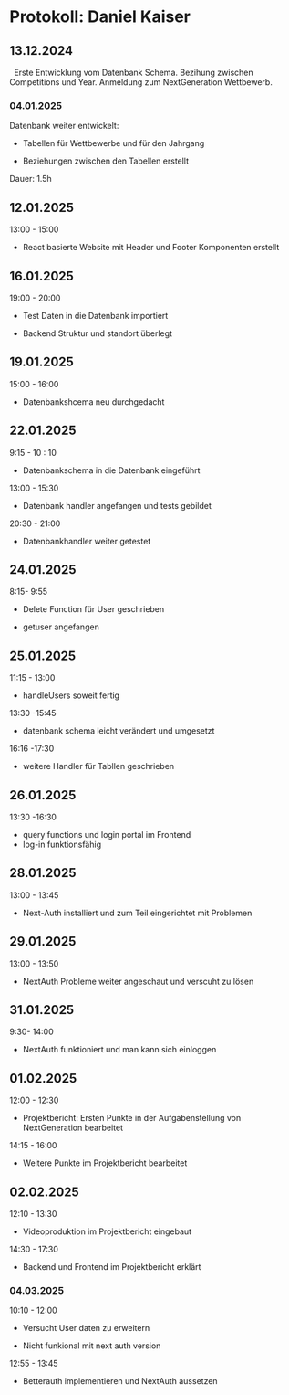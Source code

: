# Protokoll: Daniel Kaiser

## 13.12.2024

  Erste Entwicklung vom Datenbank Schema. Bezihung zwischen  Competitions und Year. Anmeldung zum NextGeneration Wettbewerb.

### 04.01.2025

Datenbank weiter entwickelt:

- Tabellen für Wettbewerbe und für den Jahrgang

- Beziehungen zwischen den Tabellen erstellt

Dauer: 1.5h

## 12.01.2025

13:00 - 15:00

- React basierte Website mit Header und Footer Komponenten erstellt

## 16.01.2025

19:00 - 20:00  

- Test Daten in die Datenbank importiert 

- Backend Struktur und standort überlegt

## 19.01.2025

15:00 - 16:00

- Datenbankshcema neu durchgedacht

## 22.01.2025

9:15 - 10 : 10

- Datenbankschema in die Datenbank eingeführt

13:00 - 15:30

- Datenbank handler angefangen und tests gebildet

20:30 - 21:00

- Datenbankhandler weiter getestet

## 24.01.2025

8:15- 9:55

- Delete Function für User geschrieben

- getuser angefangen

## 25.01.2025

11:15 - 13:00

- handleUsers soweit fertig

13:30 -15:45

- datenbank schema leicht verändert und umgesetzt

16:16 -17:30

- weitere Handler für Tabllen geschrieben

## 26.01.2025

13:30 -16:30

- query functions und login portal im Frontend
- log-in funktionsfähig

## 28.01.2025

13:00 - 13:45

- Next-Auth installiert und zum Teil eingerichtet mit Problemen

## 29.01.2025

13:00 - 13:50

- NextAuth Probleme weiter angeschaut und verscuht zu lösen

## 31.01.2025

9:30- 14:00

- NextAuth funktioniert und man kann sich einloggen

## 01.02.2025

12:00 - 12:30

- Projektbericht: Ersten Punkte in der Aufgabenstellung von NextGeneration bearbeitet

14:15 - 16:00

- Weitere Punkte im Projektbericht bearbeitet

## 02.02.2025

12:10 - 13:30

- Videoproduktion im Projektbericht eingebaut

14:30 - 17:30

- Backend und Frontend im Projektbericht erklärt

### 04.03.2025

10:10 - 12:00

- Versucht User daten zu erweitern

- Nicht funkional mit next auth version

12:55 - 13:45

- Betterauth implementieren und NextAuth aussetzen

